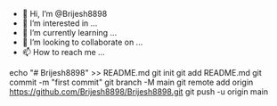 - 👋 Hi, I’m @Brijesh8898
- 👀 I’m interested in ...
- 🌱 I’m currently learning ...
- 💞️ I’m looking to collaborate on ...
- 📫 How to reach me ...

<!---
Brijesh8898/Brijesh8898 is a ✨ special ✨ repository because its `README.md` (this file) appears on your GitHub profile.
You can click the Preview link to take a look at your changes.
--->
echo "# Brijesh8898" >> README.md
git init
git add README.md
git commit -m "first commit"
git branch -M main
git remote add origin https://github.com/Brijesh8898/Brijesh8898.git
git push -u origin main
